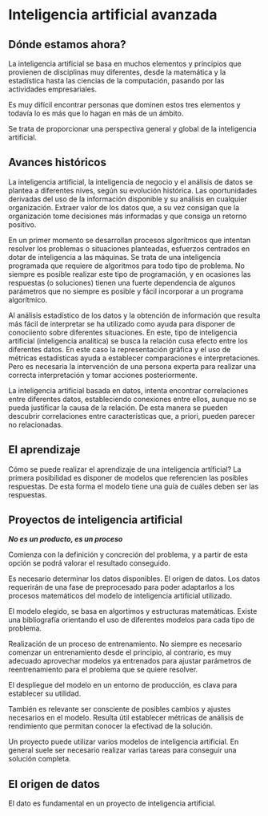 # Inteligencia artificial avanzada

## Dónde estamos ahora?
La inteligencia artificial se basa en muchos elementos y principios que provienen de disciplinas muy diferentes, desde la matemática y la estadística hasta las ciencias de la computación, pasando por las actividades empresariales.

Es muy difícil encontrar personas que dominen estos tres elementos y todavía lo es más que lo hagan en más de un ámbito.

Se trata de proporcionar una perspectiva general y global de la inteligencia artificial.

## Avances históricos
La inteligencia artificial, la inteligencia de negocio y el análisis de datos se plantea a diferentes nives, según su evolución histórica. Las oportunidades derivadas del uso de la información disponible y su análisis en cualquier organización.
Extraer valor de los datos que, a su vez consigan que la organización tome decisiones más informadas y que consiga un retorno positivo.

En un primer momento se desarrollan procesos algorítmicos que intentan resolver los problemas o situaciones planteadas, esfuerzos centrados en dotar de inteligencia a las máquinas. Se trata de una inteligencia programada que requiere de algoritmos para todo tipo de problema. No siempre es posible realizar este tipo de programación, y en ocasiones las respuestas (o soluciones) tienen una fuerte dependencia de algunos parámetros que no siempre es posible y fácil incorporar a un programa algorítmico.

Al análisis estadístico de los datos y la obtención de información que resulta más fácil de interpretar se ha utilizado como ayuda para disponer de conociiento sobre diferentes situaciones. En este, tipo de inteligencia artificial (inteligencia analítica) se busca la relación cusa efecto entre los diferentes datos. En este caso la representación gráfica y el uso de métricas estadísticas ayuda a establecer comparaciones e interpretaciones. Pero es necesaria la intervención de una persona experta para realizar una correcta interpretación y tomar acciones posteriormente. 

La inteligencia artificial basada en datos, intenta encontrar correlaciones entre diferentes datos, estableciendo conexiones entre ellos, aunque no se pueda justificar la causa de la relación. De esta manera se pueden descubrir correlaciones entre características que, a priori, pueden parecer no relacionadas.

## El aprendizaje

Cómo se puede realizar el aprendizaje de una inteligencia artíficial? La primera posibilidad es disponer de modelos que referencien las posibles respuestas. De esta forma el modelo tiene una guía de cuáles deben ser las respuestas.

## Proyectos de inteligencia artificial
***No es un producto, es un proceso***


Comienza con la definición y concreción del problema, y a partir de esta opción se podrá valorar el resultado conseguido.

Es necesario determinar los datos disponibles. El origen de datos. Los datos requerirán de una fase de preprocesado para poder adaptarlos a los procesos matemáticos del modelo de inteligencia artificial utilizado.

El modelo elegido, se basa en algortimos y estructuras matemáticas. Existe una bibliografía orientando el uso de diferentes modelos para cada tipo de problema.

Realización de un proceso de entrenamiento. No siempre es necesario comenzar un entrenamiento desde el principio, al contrario, es muy adecuado aprovechar modelos ya entrenados para ajustar parámetros de reentrenamiento para el problema que se quiere resolver.

El despliegue del modelo en un entorno de producción, es clava para establecer su utilidad.

También es relevante ser consciente de posibles cambios y ajustes necesarios en el modelo. Resulta útil establecer métricas de análisis de rendimiento que permitan conocer la efectivad de la solución.

Un proyecto puede utilizar varios modelos de inteligencia artificial. En general suele ser necesario realizar varias tareas para conseguir una solución completa.

## El origen de datos

El dato es fundamental en un proyecto de inteligencia artificial.
